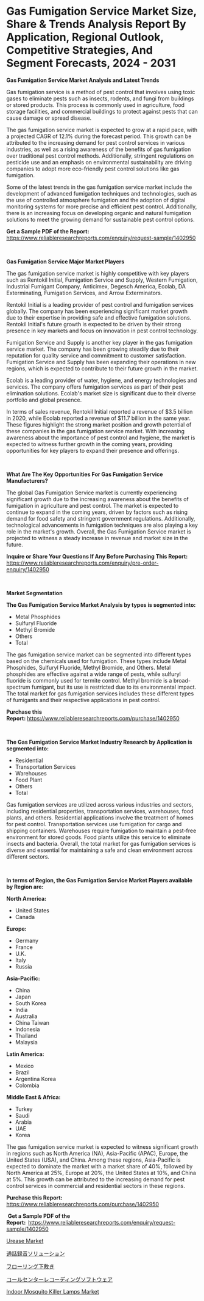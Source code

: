 <p><h1>Gas Fumigation Service Market Size, Share & Trends Analysis Report By Application, Regional Outlook, Competitive Strategies, And Segment Forecasts, 2024 - 2031</h1></p><p><strong>Gas Fumigation Service Market Analysis and Latest Trends</strong></p>
<p><p>Gas fumigation service is a method of pest control that involves using toxic gases to eliminate pests such as insects, rodents, and fungi from buildings or stored products. This process is commonly used in agriculture, food storage facilities, and commercial buildings to protect against pests that can cause damage or spread disease.</p><p>The gas fumigation service market is expected to grow at a rapid pace, with a projected CAGR of 12.1% during the forecast period. This growth can be attributed to the increasing demand for pest control services in various industries, as well as a rising awareness of the benefits of gas fumigation over traditional pest control methods. Additionally, stringent regulations on pesticide use and an emphasis on environmental sustainability are driving companies to adopt more eco-friendly pest control solutions like gas fumigation.</p><p>Some of the latest trends in the gas fumigation service market include the development of advanced fumigation techniques and technologies, such as the use of controlled atmosphere fumigation and the adoption of digital monitoring systems for more precise and efficient pest control. Additionally, there is an increasing focus on developing organic and natural fumigation solutions to meet the growing demand for sustainable pest control options.</p></p>
<p><strong>Get a Sample PDF of the Report:&nbsp;</strong> <a href="https://www.reliableresearchreports.com/enquiry/request-sample/1402950">https://www.reliableresearchreports.com/enquiry/request-sample/1402950</a></p>
<p>&nbsp;</p>
<p><strong>Gas Fumigation Service Major Market Players</strong></p>
<p><p>The gas fumigation service market is highly competitive with key players such as Rentokil Initial, Fumigation Service and Supply, Western Fumigation, Industrial Fumigant Company, Anticimex, Degesch America, Ecolab, DA Exterminating, Fumigation Services, and Arrow Exterminators. </p><p>Rentokil Initial is a leading provider of pest control and fumigation services globally. The company has been experiencing significant market growth due to their expertise in providing safe and effective fumigation solutions. Rentokil Initial's future growth is expected to be driven by their strong presence in key markets and focus on innovation in pest control technology.</p><p>Fumigation Service and Supply is another key player in the gas fumigation service market. The company has been growing steadily due to their reputation for quality service and commitment to customer satisfaction. Fumigation Service and Supply has been expanding their operations in new regions, which is expected to contribute to their future growth in the market.</p><p>Ecolab is a leading provider of water, hygiene, and energy technologies and services. The company offers fumigation services as part of their pest elimination solutions. Ecolab's market size is significant due to their diverse portfolio and global presence.</p><p>In terms of sales revenue, Rentokil Initial reported a revenue of $3.5 billion in 2020, while Ecolab reported a revenue of $11.7 billion in the same year. These figures highlight the strong market position and growth potential of these companies in the gas fumigation service market. With increasing awareness about the importance of pest control and hygiene, the market is expected to witness further growth in the coming years, providing opportunities for key players to expand their presence and offerings.</p></p>
<p>&nbsp;</p>
<p><strong>What Are The Key Opportunities For Gas Fumigation Service Manufacturers?</strong></p>
<p><p>The global Gas Fumigation Service market is currently experiencing significant growth due to the increasing awareness about the benefits of fumigation in agriculture and pest control. The market is expected to continue to expand in the coming years, driven by factors such as rising demand for food safety and stringent government regulations. Additionally, technological advancements in fumigation techniques are also playing a key role in the market's growth. Overall, the Gas Fumigation Service market is projected to witness a steady increase in revenue and market size in the future.</p></p>
<p><strong>Inquire or Share Your Questions If Any Before Purchasing This Report:</strong> <a href="https://www.reliableresearchreports.com/enquiry/pre-order-enquiry/1402950">https://www.reliableresearchreports.com/enquiry/pre-order-enquiry/1402950</a></p>
<p>&nbsp;</p>
<p><strong>Market Segmentation</strong></p>
<p><strong>The Gas Fumigation Service Market Analysis by types is segmented into:</strong></p>
<p><ul><li>Metal Phosphides</li><li>Sulfuryl Fluoride</li><li>Methyl Bromide</li><li>Others</li><li>Total</li></ul></p>
<p><p>The gas fumigation service market can be segmented into different types based on the chemicals used for fumigation. These types include Metal Phosphides, Sulfuryl Fluoride, Methyl Bromide, and Others. Metal phosphides are effective against a wide range of pests, while sulfuryl fluoride is commonly used for termite control. Methyl bromide is a broad-spectrum fumigant, but its use is restricted due to its environmental impact. The total market for gas fumigation services includes these different types of fumigants and their respective applications in pest control.</p></p>
<p><strong>Purchase this Report:&nbsp;</strong><a href="https://www.reliableresearchreports.com/purchase/1402950">https://www.reliableresearchreports.com/purchase/1402950</a></p>
<p>&nbsp;</p>
<p><strong>The Gas Fumigation Service Market Industry Research by Application is segmented into:</strong></p>
<p><ul><li>Residential</li><li>Transportation Services</li><li>Warehouses</li><li>Food Plant</li><li>Others</li><li>Total</li></ul></p>
<p><p>Gas fumigation services are utilized across various industries and sectors, including residential properties, transportation services, warehouses, food plants, and others. Residential applications involve the treatment of homes for pest control. Transportation services use fumigation for cargo and shipping containers. Warehouses require fumigation to maintain a pest-free environment for stored goods. Food plants utilize this service to eliminate insects and bacteria. Overall, the total market for gas fumigation services is diverse and essential for maintaining a safe and clean environment across different sectors.</p></p>
<p>&nbsp;</p>
<p><strong>In terms of Region, the Gas Fumigation Service Market Players available by Region are:</strong></p>
<p>
    <p> <strong> North America: </strong>
        <ul>
            <li>United States</li>
            <li>Canada</li>
        </ul>
        </p> 
    <p> <strong> Europe: </strong>
        <ul>
            <li>Germany</li>
            <li>France</li>
            <li>U.K.</li>
            <li>Italy</li>
            <li>Russia</li>
        </ul>
        </p> 
    <p> <strong> Asia-Pacific: </strong>
        <ul>
            <li>China</li>
            <li>Japan</li>
            <li>South Korea</li>
            <li>India</li>
            <li>Australia</li>
            <li>China Taiwan</li>
            <li>Indonesia</li>
            <li>Thailand</li>
            <li>Malaysia</li>
        </ul>
        </p> 
    <p> <strong> Latin America: </strong>
        <ul>
            <li>Mexico</li>
            <li>Brazil</li>
            <li>Argentina Korea</li>
            <li>Colombia</li>
        </ul>
        </p> 
    <p> <strong> Middle East & Africa: </strong>
        <ul>
            <li>Turkey</li>
            <li>Saudi</li>
            <li>Arabia</li>
            <li>UAE</li>
            <li>Korea</li>
        </ul>
    </p>
    </p>
<p><p>The gas fumigation service market is expected to witness significant growth in regions such as North America (NA), Asia-Pacific (APAC), Europe, the United States (USA), and China. Among these regions, Asia-Pacific is expected to dominate the market with a market share of 40%, followed by North America at 25%, Europe at 20%, the United States at 10%, and China at 5%. This growth can be attributed to the increasing demand for pest control services in commercial and residential sectors in these regions.</p></p>
<p><strong>Purchase this Report: </strong><a href="https://www.reliableresearchreports.com/purchase/1402950">https://www.reliableresearchreports.com/purchase/1402950</a></p>
<p>&nbsp;<strong>Get a Sample PDF of the Report:&nbsp;&nbsp;</strong><a href="https://www.reliableresearchreports.com/enquiry/request-sample/1402950">https://www.reliableresearchreports.com/enquiry/request-sample/1402950</a></p>
<p><strong></strong></p>
<p><p><a href="https://view.publitas.com/reportprime-1/urease-market-size-global-industry-overview-market-segmentation-and-forecast-2024-to-2031/">Urease Market</a></p><p><a href="https://github.com/efcvopdgkdx128/Market-Research-Report-List-1/blob/main/9186497183697.md">通話録音ソリューション</a></p><p><a href="https://medium.com/@dangezieme/%E5%BA%8A%E4%B8%8B%E6%95%B7%E6%9D%BF%E5%B8%82%E5%A0%B4%E3%81%AE%E3%82%B7%E3%82%A7%E3%82%A2%E3%81%AE%E9%80%B2%E5%8C%96%E3%81%A8%E5%B8%82%E5%A0%B4%E6%88%90%E9%95%B7%E3%81%AE%E3%83%88%E3%83%AC%E3%83%B3%E3%83%892024%E5%B9%B4-2031%E5%B9%B4-5ff84fdeccd5">フローリング下敷き</a></p><p><a href="https://github.com/hwbcz413288296/Market-Research-Report-List-1/blob/main/7939367183698.md">コールセンターレコーディングソフトウェア</a></p><p><a href="https://issuu.com/reportprime-2/docs/indoor-mosquito-killer-lamps-market-size-2030.pptx">Indoor Mosquito Killer Lamps Market</a></p></p>